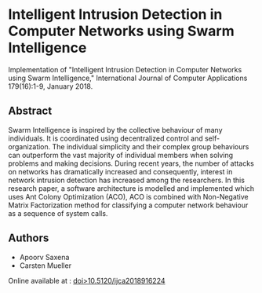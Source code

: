 # Intelligent Intrusion Detection in Computer Networks using Swarm Intelligence

Implementation of "Intelligent Intrusion Detection in Computer Networks using Swarm Intelligence," 
International Journal of Computer Applications 179(16):1-9, January 2018.

## Abstract
Swarm Intelligence is inspired by the collective behaviour of many individuals. It is coordinated using decentralized control and self-organization. The individual simplicity and their complex group behaviours can outperform the vast majority of individual members when solving problems and making decisions. During recent years, the number of attacks on networks has dramatically increased and consequently, interest in network intrusion detection has increased among the researchers. In this research paper, a software architecture is modelled and implemented which uses Ant Colony Optimization (ACO), ACO is combined with Non-Negative Matrix Factorization method for classifying a computer network behaviour as a sequence of system calls.

## Authors
- Apoorv Saxena
- Carsten Mueller

Online available at : [doi>10.5120/ijca2018916224](http://www.ijcaonline.org/archives/volume179/number16/28880-2018916224)

